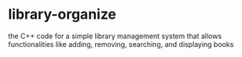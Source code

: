 # library-organize
the C++ code for a simple library management system that allows functionalities like adding, removing, searching, and displaying books
